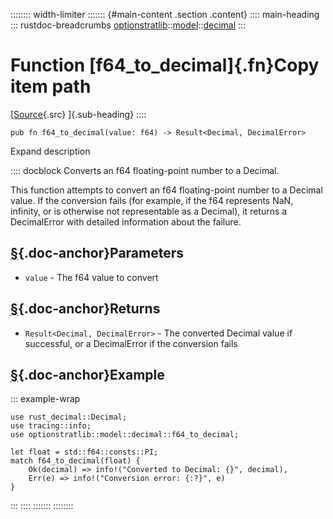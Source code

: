 :::::::: width-limiter
::::::: {#main-content .section .content}
:::: main-heading
::: rustdoc-breadcrumbs
[optionstratlib](../../index.html)::[model](../index.html)::[decimal](index.html)
:::

# Function [f64_to_decimal]{.fn}Copy item path

[[Source](../../../src/optionstratlib/model/decimal.rs.html#281-287){.src}
]{.sub-heading}
::::

``` {.rust .item-decl}
pub fn f64_to_decimal(value: f64) -> Result<Decimal, DecimalError>
```

Expand description

:::: docblock
Converts an f64 floating-point number to a Decimal.

This function attempts to convert an f64 floating-point number to a
Decimal value. If the conversion fails (for example, if the f64
represents NaN, infinity, or is otherwise not representable as a
Decimal), it returns a DecimalError with detailed information about the
failure.

## [§](#parameters){.doc-anchor}Parameters

- `value` - The f64 value to convert

## [§](#returns){.doc-anchor}Returns

- `Result<Decimal, DecimalError>` - The converted Decimal value if
  successful, or a DecimalError if the conversion fails

## [§](#example){.doc-anchor}Example

::: example-wrap
``` {.rust .rust-example-rendered}
use rust_decimal::Decimal;
use tracing::info;
use optionstratlib::model::decimal::f64_to_decimal;

let float = std::f64::consts::PI;
match f64_to_decimal(float) {
    Ok(decimal) => info!("Converted to Decimal: {}", decimal),
    Err(e) => info!("Conversion error: {:?}", e)
}
```
:::
::::
:::::::
::::::::
